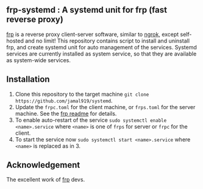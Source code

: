## frp-systemd : A systemd unit for frp (fast reverse proxy)

[frp](https://github.com/fatedier/frp) is a reverse proxy client-server software, similar to [ngrok](https://ngrok.com), except self-hosted and no limit! This repository contains script to install and uninstall frp, and create systemd unit for auto management of the services. Systemd services are currently installed as system service, so that they are available as system-wide services.

## Installation
1. Clone this repository to the target machine `git clone https://github.com/jamal919/systemd`.
2. Update the `frpc.toml` for the client machine, or `frps.toml` for the server machine. See the [frp readme](https://github.com/fatedier/frp/blob/dev/README.md) for details.
3. To enable auto-restart of the service `sudo systemctl enable <name>.service` where `<name>` is one of `frps` for server or `frpc` for the client.
4. To start the service now `sudo systemctl start <name>.service` where `<name>` is replaced as in 3.

## Acknowledgement
The excellent work of [frp](https://github.com/fatedier/frp) devs.
